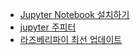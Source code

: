- [Jupyter Notebook 설치하기](https://m.blog.naver.com/samsjang/220758501873)  
- [jupyter 주피터](https://sites.google.com/site/raspberrypieducation/programmingtools/python/jupyter)  
- [라즈베리파이 최선 업데이트](http://www.modulabs.co.kr/ModuIoT/10961)  
